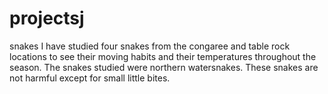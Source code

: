 # projectsj
snakes
I have studied four snakes from the congaree and table rock locations to see their moving habits and their temperatures throughout the season. The snakes studied were northern watersnakes. These snakes are not harmful except for small little bites.
